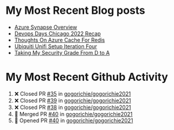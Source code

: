 # My Most Recent Blog posts
<!-- BLOG-POST-LIST:START -->
- [Azure Synapse Overview](https://www.gogorichie.com/blog/microsoft/azure-synapse-overview/)
- [Devops Days Chicago 2022 Recap](https://www.gogorichie.com/blog/devopsdayschicago2022recap/)
- [Thoughts On Azure Cache For Redis](https://www.gogorichie.com/blog/microsoft/thoughts-on-azure-cache-4-redis/)
- [Ubiquiti Unifi Setup Iteration Four](https://www.gogorichie.com/blog/ubiquiti-unifi-setup-iteration-four/)
- [Taking My Security Grade From D to A](https://www.gogorichie.com/blog/security-grade/)
<!-- BLOG-POST-LIST:END -->


# My Most Recent Github Activity
<!--START_SECTION:activity-->
1. ❌ Closed PR [#35](https://github.com/gogorichie/gogorichie2021/pull/35) in [gogorichie/gogorichie2021](https://github.com/gogorichie/gogorichie2021)
2. ❌ Closed PR [#39](https://github.com/gogorichie/gogorichie2021/pull/39) in [gogorichie/gogorichie2021](https://github.com/gogorichie/gogorichie2021)
3. ❌ Closed PR [#38](https://github.com/gogorichie/gogorichie2021/pull/38) in [gogorichie/gogorichie2021](https://github.com/gogorichie/gogorichie2021)
4. 🎉 Merged PR [#40](https://github.com/gogorichie/gogorichie2021/pull/40) in [gogorichie/gogorichie2021](https://github.com/gogorichie/gogorichie2021)
5. 💪 Opened PR [#40](https://github.com/gogorichie/gogorichie2021/pull/40) in [gogorichie/gogorichie2021](https://github.com/gogorichie/gogorichie2021)
<!--END_SECTION:activity-->

